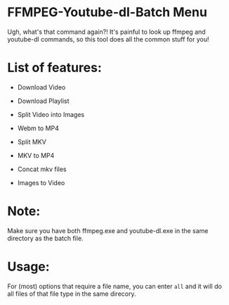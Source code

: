 # FFMPEG-Youtube-dl-Batch Menu
Ugh, what's that command again?!  It's painful to look up ffmpeg and youtube-dl commands, so this tool does all the common stuff for you!

# List of features:

- Download Video

- Download Playlist

- Split Video into Images

- Webm to MP4

- Split MKV

- MKV to MP4

- Concat mkv files

- Images to Video

# Note:

Make sure you have both ffmpeg.exe and youtube-dl.exe in the same directory as the batch file.

# Usage:

For (most) options that require a file name, you can enter `all` and it will do all files of that file type in the same direcory.

